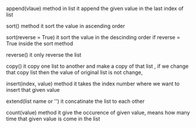 append(vlaue)  method in list 
  it append the given value in the last index of list

sort() method
  it sort the value in ascending order

sort(reverse = True)
  it sort the value in the descinding order if reverse = True inside the sort method

reverse()  it only reverse the list

copy()
  it copy one list to another and make a copy of that list , if we change that copy list then the value of original list is not change,

insert(index, value) method
  it takes the index number where we want to insert that given value

extend(list name or '')
  it concatinate the list to each other

count(value) method
  it give the occurence of given value, means how many time that given value is come in the list


